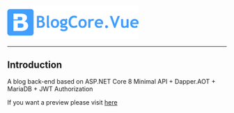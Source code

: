 <img src="https://github.com/LuckyStar04/TechBlogCore.Vue/blob/master/src/assets/logo.png" height="60%" width="60%"/>

----

## Introduction

A blog back-end based on ASP.NET Core 8 Minimal API + Dapper.AOT + MariaDB + JWT Authorization

If you want a preview please visit [here](https://techblogcore.top/)

